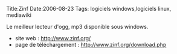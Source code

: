 Title:Zinf
Date:2006-08-23
Tags: logiciels windows,logiciels linux,  mediawiki

Le meilleur lecteur d'ogg, mp3 disponible sous windows.

-   site web : <http://www.zinf.org/>
-   page de téléchargement : <http://www.zinf.org/download.php>

